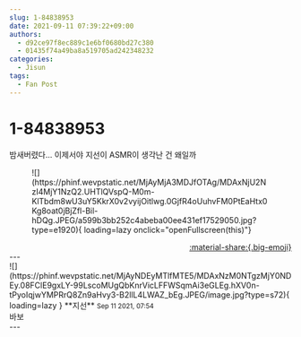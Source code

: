 ```yaml
---
slug: 1-84838953
date: 2021-09-11 07:39:22+09:00
authors:
  - d92ce97f8ec889c1e6bf0680bd27c380
  - 01435f74a49ba8a519705ad242348232
categories:
  - Jisun
tags:
  - Fan Post
---
```


# 1-84838953

<div class="post-container" markdown="1">
<div class="content-container md-sidebar__scrollwrap" markdown="1">

밤새버렸다... 이제서야 지선이 ASMR이 생각난 건 왜일까
<figure markdown="1">
![](https://phinf.wevpstatic.net/MjAyMjA3MDJfOTAg/MDAxNjU2NzI4MjY1NzQ2.UHTlQVspQ-M0m-KlTbdm8wU3uY5KkrX0v2vyijOitlwg.0GjfR4oUuhvFM0PtEaHtx0Kg8oat0jBjZfl-Bil-hDQg.JPEG/a599b3bb252c4abeba00ee431ef17529050.jpg?type=e1920){ loading=lazy onclick="openFullscreen(this)"}
</figure>


</div>
</div>

<div style="text-align: right;" markdown="1">
<a href="https://weverse.io/fromis9/fanpost/1-84838953" style="text-align: right;">:material-share:{.big-emoji}</a>
</div>
---

<div class="comments-container md-sidebar__scrollwrap" markdown="1">
<div class="comment" markdown="1">
<div class='id-container' markdown="1">
![](https://phinf.wevpstatic.net/MjAyNDEyMTlfMTE5/MDAxNzM0NTgzMjY0NDEy.08FClE9gxLY-99LscoMUgQbKnrVicLFFWSqmAi3eGLEg.hXV0n-tPyoIqjwYMPRrQ8Zn9aHvy3-B2llL4LWAZ_bEg.JPEG/image.jpg?type=s72){ loading=lazy }
**<span class="artist">지선</span>** <small>Sep 11 2021, 07:54</small><br>
</div>
<div class='comment-body' markdown="1">
바보
</div>
</div>
</div>
---
